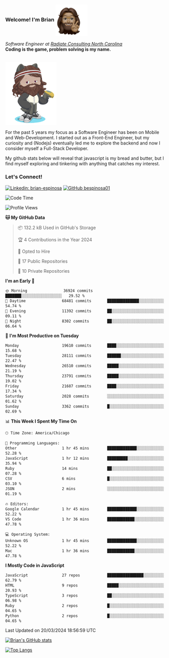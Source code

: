 ###  Welcome! I'm Brian <img align="center" src="https://github.com/bespinosa01/bespinosa01/blob/main/assets/peace-animoji.png" height="100" /></h2>
<p><em>Software Engineer at <a href="https://www.radiateconsulting.coop/north-carolina-tech-coop">Radiate Consulting North Carolina</a>
 <br/>
<!-- </br>Developer Consultant at <a href="https://codethedream.org/">Code The Dream</a> -->
</em> <b>Coding is the game, problem solving is my name.</b></p>

<br/>


 <img align="center" src="https://github.com/bespinosa01/bespinosa01/blob/main/assets/octo-me.png" height="200" /> 
 <p>
 For the past 5 years my focus as a Software Engineer has been on Mobile and Web-Development. I started out as a Front-End Engineer, but my curiosity and (Nodejs) eventually led me to explore the backend and now I consider myself a Full-Stack Developer.
</p>
<p>
 My github stats below will reveal that javascript is my bread and butter, but I find myself exploring and tinkering with anything that catches my interest. 
 </p>
 
 
### Let's Connect!

[![Linkedin: brian-espinosa](https://img.shields.io/badge/-brian--espinosa-blue?style=flat-square&logo=Linkedin&logoColor=white&link=https://www.linkedin.com/in/brian-espinosa/)](https://www.linkedin.com/in/brian-espinosa/)
[![GitHub bespinosa01](https://img.shields.io/github/followers/bespinosa01?label=follow&style=social)](https://github.com/bespinosa01)



<!--START_SECTION:waka-->
![Code Time](http://img.shields.io/badge/Code%20Time-1%2C468%20hrs%2015%20mins-blue)

![Profile Views](http://img.shields.io/badge/Profile%20Views-0-blue)

**🐱 My GitHub Data** 

> 📦 132.2 kB Used in GitHub's Storage 
 > 
> 🏆 4 Contributions in the Year 2024
 > 
> 💼 Opted to Hire
 > 
> 📜 17 Public Repositories 
 > 
> 🔑 10 Private Repositories 
 > 
**I'm an Early 🐤** 

```text
🌞 Morning                36924 commits       ███████░░░░░░░░░░░░░░░░░░   29.52 % 
🌆 Daytime                68481 commits       ██████████████░░░░░░░░░░░   54.74 % 
🌃 Evening                11392 commits       ██░░░░░░░░░░░░░░░░░░░░░░░   09.11 % 
🌙 Night                  8302 commits        ██░░░░░░░░░░░░░░░░░░░░░░░   06.64 % 
```
📅 **I'm Most Productive on Tuesday** 

```text
Monday                   19610 commits       ████░░░░░░░░░░░░░░░░░░░░░   15.68 % 
Tuesday                  28111 commits       ██████░░░░░░░░░░░░░░░░░░░   22.47 % 
Wednesday                26510 commits       █████░░░░░░░░░░░░░░░░░░░░   21.19 % 
Thursday                 23791 commits       █████░░░░░░░░░░░░░░░░░░░░   19.02 % 
Friday                   21687 commits       ████░░░░░░░░░░░░░░░░░░░░░   17.34 % 
Saturday                 2028 commits        ░░░░░░░░░░░░░░░░░░░░░░░░░   01.62 % 
Sunday                   3362 commits        █░░░░░░░░░░░░░░░░░░░░░░░░   02.69 % 
```


📊 **This Week I Spent My Time On** 

```text
🕑︎ Time Zone: America/Chicago

💬 Programming Languages: 
Other                    1 hr 45 mins        █████████████░░░░░░░░░░░░   52.28 % 
JavaScript               1 hr 12 mins        █████████░░░░░░░░░░░░░░░░   35.94 % 
Ruby                     14 mins             ██░░░░░░░░░░░░░░░░░░░░░░░   07.28 % 
CSV                      6 mins              █░░░░░░░░░░░░░░░░░░░░░░░░   03.10 % 
JSON                     2 mins              ░░░░░░░░░░░░░░░░░░░░░░░░░   01.19 % 

🔥 Editors: 
Google Calendar          1 hr 45 mins        █████████████░░░░░░░░░░░░   52.22 % 
VS Code                  1 hr 36 mins        ████████████░░░░░░░░░░░░░   47.78 % 

💻 Operating System: 
Unknown OS               1 hr 45 mins        █████████████░░░░░░░░░░░░   52.22 % 
Mac                      1 hr 36 mins        ████████████░░░░░░░░░░░░░   47.78 % 
```

**I Mostly Code in JavaScript** 

```text
JavaScript               27 repos            ████████████████░░░░░░░░░   62.79 % 
HTML                     9 repos             █████░░░░░░░░░░░░░░░░░░░░   20.93 % 
TypeScript               3 repos             ██░░░░░░░░░░░░░░░░░░░░░░░   06.98 % 
Ruby                     2 repos             █░░░░░░░░░░░░░░░░░░░░░░░░   04.65 % 
Python                   2 repos             █░░░░░░░░░░░░░░░░░░░░░░░░   04.65 % 
```




 Last Updated on 20/03/2024 18:56:59 UTC
<!--END_SECTION:waka-->


<!--  Github STATS -->
[![Brian's GitHub stats](https://github-readme-stats.vercel.app/api?username=bespinosa01&hide=stars,contribs&count_private=true&show_icons=true)](https://github.com/anuraghazra/github-readme-stats)

[![Top Langs](https://github-readme-stats.vercel.app/api/top-langs/?username=bespinosa01&layout=compact)](https://github.com/anuraghazra/github-readme-stats)



<!--
**bespinosa01/bespinosa01** is a ✨ _special_ ✨ repository because its `README.md` (this file) appears on your GitHub profile.

Here are some ideas to get you started:

- 🔭 I’m currently working on ...
- 🌱 I’m currently learning ...
- 👯 I’m looking to collaborate on ...
- 🤔 I’m looking for help with ...
- 💬 Ask me about ...
- 📫 How to reach me: ...
- 😄 Pronouns: ...
- ⚡ Fun fact: ...
-->
